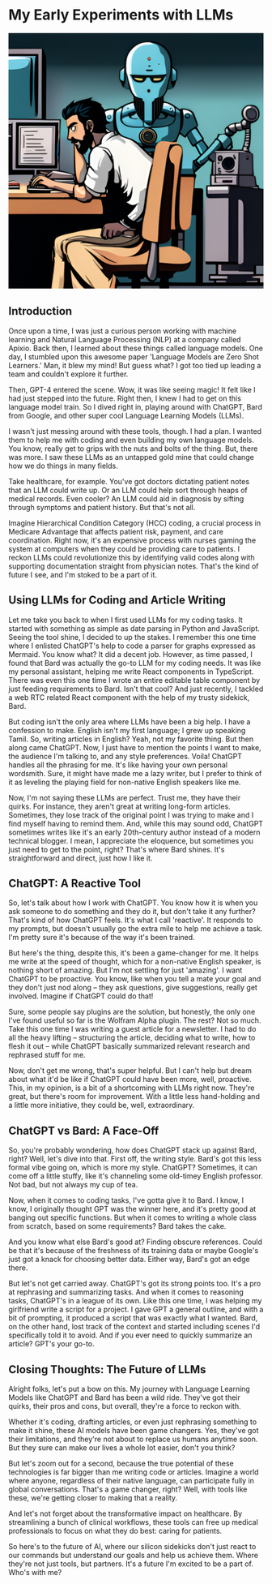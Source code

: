 # My Early Experiments with LLMs

![Banner Image](../../assets/EarlyExperimentsAnimeImg-20May2023.png)

## Introduction

Once upon a time, I was just a curious person working with machine learning and Natural Language Processing (NLP) at a company called Apixio. Back then, I learned about these things called language models. One day, I stumbled upon this awesome paper 'Language Models are Zero Shot Learners.' Man, it blew my mind! But guess what? I got too tied up leading a team and couldn't explore it further.

Then, GPT-4 entered the scene. Wow, it was like seeing magic! It felt like I had just stepped into the future. Right then, I knew I had to get on this language model train. So I dived right in, playing around with ChatGPT, Bard from Google, and other super cool Language Learning Models (LLMs).

I wasn't just messing around with these tools, though. I had a plan. I wanted them to help me with coding and even building my own language models. You know, really get to grips with the nuts and bolts of the thing. But, there was more. I saw these LLMs as an untapped gold mine that could change how we do things in many fields.

Take healthcare, for example. You've got doctors dictating patient notes that an LLM could write up. Or an LLM could help sort through heaps of medical records. Even cooler? An LLM could aid in diagnosis by sifting through symptoms and patient history. But that's not all.

Imagine Hierarchical Condition Category (HCC) coding, a crucial process in Medicare Advantage that affects patient risk, payment, and care coordination. Right now, it's an expensive process with nurses gaming the system at computers when they could be providing care to patients. I reckon LLMs could revolutionize this by identifying valid codes along with supporting documentation straight from physician notes. That's the kind of future I see, and I'm stoked to be a part of it.


## Using LLMs for Coding and Article Writing

Let me take you back to when I first used LLMs for my coding tasks. It started with something as simple as date parsing in Python and JavaScript. Seeing the tool shine, I decided to up the stakes. I remember this one time where I enlisted ChatGPT's help to code a parser for graphs expressed as Mermaid. You know what? It did a decent job. However, as time passed, I found that Bard was actually the go-to LLM for my coding needs. It was like my personal assistant, helping me write React components in TypeScript. There was even this one time I wrote an entire editable table component by just feeding requirements to Bard. Isn't that cool? And just recently, I tackled a web RTC related React component with the help of my trusty sidekick, Bard.

But coding isn't the only area where LLMs have been a big help. I have a confession to make. English isn't my first language; I grew up speaking Tamil. So, writing articles in English? Yeah, not my favorite thing. But then along came ChatGPT. Now, I just have to mention the points I want to make, the audience I'm talking to, and any style preferences. Voila! ChatGPT handles all the phrasing for me. It's like having your own personal wordsmith. Sure, it might have made me a lazy writer, but I prefer to think of it as leveling the playing field for non-native English speakers like me.

Now, I'm not saying these LLMs are perfect. Trust me, they have their quirks. For instance, they aren't great at writing long-form articles. Sometimes, they lose track of the original point I was trying to make and I find myself having to remind them. And, while this may sound odd, ChatGPT sometimes writes like it's an early 20th-century author instead of a modern technical blogger. I mean, I appreciate the eloquence, but sometimes you just need to get to the point, right? That's where Bard shines. It's straightforward and direct, just how I like it.


## ChatGPT: A Reactive Tool

So, let's talk about how I work with ChatGPT. You know how it is when you ask someone to do something and they do it, but don't take it any further? That's kind of how ChatGPT feels. It's what I call 'reactive'. It responds to my prompts, but doesn't usually go the extra mile to help me achieve a task. I'm pretty sure it's because of the way it's been trained.

But here's the thing, despite this, it's been a game-changer for me. It helps me write at the speed of thought, which for a non-native English speaker, is nothing short of amazing. But I'm not settling for just 'amazing'. I want ChatGPT to be proactive. You know, like when you tell a mate your goal and they don't just nod along – they ask questions, give suggestions, really get involved. Imagine if ChatGPT could do that!

Sure, some people say plugins are the solution, but honestly, the only one I've found useful so far is the Wolfram Alpha plugin. The rest? Not so much. Take this one time I was writing a guest article for a newsletter. I had to do all the heavy lifting – structuring the article, deciding what to write, how to flesh it out – while ChatGPT basically summarized relevant research and rephrased stuff for me.

Now, don't get me wrong, that's super helpful. But I can't help but dream about what it'd be like if ChatGPT could have been more, well, proactive. This, in my opinion, is a bit of a shortcoming with LLMs right now. They're great, but there's room for improvement. With a little less hand-holding and a little more initiative, they could be, well, extraordinary.

## ChatGPT vs Bard: A Face-Off

So, you're probably wondering, how does ChatGPT stack up against Bard, right? Well, let's dive into that. First off, the writing style. Bard's got this less formal vibe going on, which is more my style. ChatGPT? Sometimes, it can come off a little stuffy, like it's channeling some old-timey English professor. Not bad, but not always my cup of tea.

Now, when it comes to coding tasks, I've gotta give it to Bard. I know, I know, I originally thought GPT was the winner here, and it's pretty good at banging out specific functions. But when it comes to writing a whole class from scratch, based on some requirements? Bard takes the cake.

And you know what else Bard's good at? Finding obscure references. Could be that it's because of the freshness of its training data or maybe Google's just got a knack for choosing better data. Either way, Bard's got an edge there.

But let's not get carried away. ChatGPT's got its strong points too. It's a pro at rephrasing and summarizing tasks. And when it comes to reasoning tasks, ChatGPT's in a league of its own. Like this one time, I was helping my girlfriend write a script for a project. I gave GPT a general outline, and with a bit of prompting, it produced a script that was exactly what I wanted. Bard, on the other hand, lost track of the context and started including scenes I'd specifically told it to avoid. And if you ever need to quickly summarize an article? GPT's your go-to.

## Closing Thoughts: The Future of LLMs

Alright folks, let's put a bow on this. My journey with Language Learning Models like ChatGPT and Bard has been a wild ride. They've got their quirks, their pros and cons, but overall, they're a force to reckon with.

Whether it's coding, drafting articles, or even just rephrasing something to make it shine, these AI models have been game changers. Yes, they've got their limitations, and they're not about to replace us humans anytime soon. But they sure can make our lives a whole lot easier, don't you think?

But let's zoom out for a second, because the true potential of these technologies is far bigger than me writing code or articles. Imagine a world where anyone, regardless of their native language, can participate fully in global conversations. That's a game changer, right? Well, with tools like these, we're getting closer to making that a reality.

And let's not forget about the transformative impact on healthcare. By streamlining a bunch of clinical workflows, these tools can free up medical professionals to focus on what they do best: caring for patients. 

So here's to the future of AI, where our silicon sidekicks don't just react to our commands but understand our goals and help us achieve them. Where they're not just tools, but partners. It's a future I'm excited to be a part of. Who's with me?
